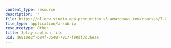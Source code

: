 ```yaml
---
content_type: resource
description: ''
file: https://ol-ocw-studio-app-production.s3.amazonaws.com/courses/7-01sc-fundamentals-of-biology-fall-2011/d6810e2fb84f35487917f90df3c3beaa_sAD1Xr3-rmI.srt
file_type: application/x-subrip
resourcetype: Other
title: 3play caption file
uid: d6810e2f-b84f-3548-7917-f90df3c3beaa
---
```

